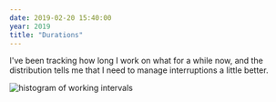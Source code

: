 ```yaml
---
date: 2019-02-20 15:40:00
year: 2019
title: "Durations"
---
```


I've been tracking how long I work on what for a while now,
and the distribution tells me that I need to manage interruptions a little better.

<img src="{{'/files/2019/02/durations.png' | relative_url}}" alt="histogram of working intervals" class="centered">
